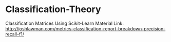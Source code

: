 # Classification-Theory
Classification Matrices Using  Scikit-Learn
Material Link: http://joshlawman.com/metrics-classification-report-breakdown-precision-recall-f1/

